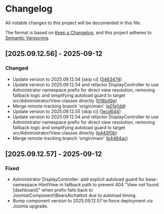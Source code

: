 # Changelog

All notable changes to this project will be documented in this file.

The format is based on [Keep a Changelog](https://keepachangelog.com/en/1.0.0/),
and this project adheres to [Semantic Versioning](https://semver.org/spec/v2.0.0.html).

## [2025.09.12.56] - 2025-09-12

### Changed

* Update version to 2025.09.12.54 [skip ci] ([5463474](https://github.com/N6REJ/bears_aichatbot/commit/5463474))
* Update version to 2025.09.12.54 and refactor DisplayController to use Administrator namespace prefix for direct view resolution, removing fallback logic and simplifying autoload guard to target src/Administrator/View classes directly ([018b49e](https://github.com/N6REJ/bears_aichatbot/commit/018b49e))
* Merge remote-tracking branch 'origin/main' ([e01e1dd](https://github.com/N6REJ/bears_aichatbot/commit/e01e1dd))
* Update version to 2025.09.12.55 [skip ci] ([1ecd644](https://github.com/N6REJ/bears_aichatbot/commit/1ecd644))
* Update version to 2025.09.12.54 and refactor DisplayController to use Administrator namespace prefix for direct view resolution, removing fallback logic and simplifying autoload guard to target src/Administrator/View classes directly ([b440f0b](https://github.com/N6REJ/bears_aichatbot/commit/b440f0b))
* Merge remote-tracking branch 'origin/main' ([b4464ac](https://github.com/N6REJ/bears_aichatbot/commit/b4464ac))



## [2025.09.12.57] - 2025-09-12

### Fixed

* Administrator DisplayController: add explicit autoload guard for base-namespace HtmlView in fallback path to prevent 404 "View not found [dashboard]" when prefix falls back to Joomla\\Component\\BearsAichatbot due to autoload timing.
* Bump component version to 2025.09.12.57 to force deployment via Joomla upgrade.
